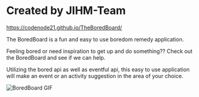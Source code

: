 # Created by JIHM-Team

https://codenode21.github.io/TheBoredBoard/

The BoredBoard is a fun and easy to use boredom remedy application. 

Feeling bored or need inspiration to get up and do something?? Check out the BoredBoard and see if we can help.

Utilizing the bored api as well as eventful api, this easy to use application will make an event or an activity suggestion in the area of your choice. 

![BoredBoard GIF](./BoredBoardGIF.gif)



